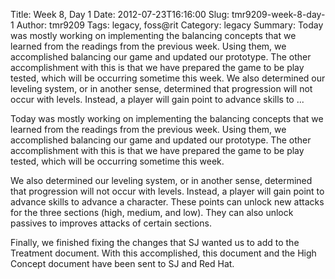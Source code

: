 Title: Week 8, Day 1
Date: 2012-07-23T16:16:00
Slug: tmr9209-week-8-day-1
Author: tmr9209
Tags: legacy, foss@rit
Category: legacy
Summary: Today was mostly working on implementing the balancing concepts that we learned from the readings from the previous week. Using them, we accomplished balancing our game and updated our prototype. The other accomplishment with this is that we have prepared the game to be play tested, which will be occurring sometime this week.  We also determined our leveling system, or in another sense, determined that progression will not occur with levels. Instead, a player will gain point to advance skills to ... 

Today was mostly working on implementing the balancing concepts that we
learned from the readings from the previous week. Using them, we accomplished
balancing our game and updated our prototype. The other accomplishment with
this is that we have prepared the game to be play tested, which will be
occurring sometime this week.

We also determined our leveling system, or in another sense, determined that
progression will not occur with levels. Instead, a player will gain point to
advance skills to advance a character. These points can unlock new attacks for
the three sections (high, medium, and low). They can also unlock passives to
improves attacks of certain sections.

Finally, we finished fixing the changes that SJ wanted us to add to the
Treatment document. With this accomplished, this document and the High Concept
document have been sent to SJ and Red Hat.

